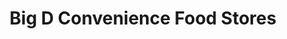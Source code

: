 ---
title: "Big D Convenience Food Stores"
url: /marble/big-d-convenience-food-stores/
shop: Lebensmittel
---